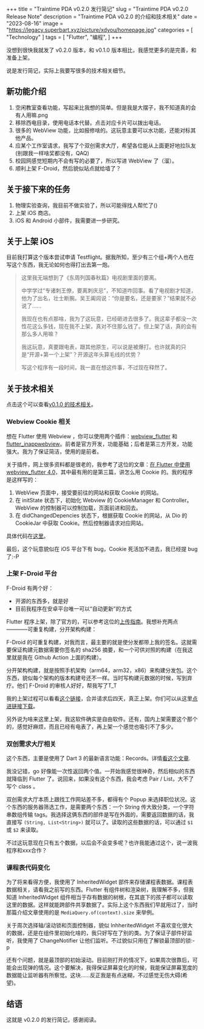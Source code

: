 +++
title = "Traintime PDA v0.2.0 发行简记"
slug = "Traintime PDA v0.2.0 Release Note"
description = "Traintime PDA v0.2.0 的介绍和技术相关"
date = "2023-08-16"
image = "https://legacy.superbart.xyz/picture/xdyou/homepage.jpg"
categories = [
    "Technology"
]
tags = [
    "Flutter",
    "编程",
]
+++

没想到很快我就发了 v0.2.0 版本，和 v0.1.0 版本相比，我感觉更多的是完善，和准备上架。

说是发行简记，实际上我要写很多的技术相关细节。

## 新功能介绍

1. 空闲教室查看功能，写起来比我想的简单。但是我是大摆子，我不知道真的会有人用嘛.png
2. 移除西电目录，使用电话本代替。点击对应卡片可以拨出电话。
3. 很多的 WebView 功能，比如报修啥的。这玩意主要可以水功能，还能对标其他产品。
4. 应某个工作室请求，我写了个双创需求大厅，希望各位能从上面更好地拉队友(别跟我一样啥奖都没有，QAQ)
5. 校园网感觉短期内不会有写的必要了，所以写进 WebView 了（溜）。
6. 顺利上架 F-Droid，然后貌似站点就给墙了？

## 关于接下来的任务

1. 物理实验查询，我目前不做实验了，所以可能得找人帮忙了()
2. 上架 iOS 商店。
3. iOS 和 Android 小部件，我需要进一步研究。

## 关于上架 iOS

目前我打算这个版本尝试申请 Testflight。据我所知，至少有三个组+两个人也在写这个东西，我无论如何也得打出去第一炮。

> 这里我无端想到了《东周列国春秋篇》电视剧里面的要离。
>   
> 中学学过“专诸刺王僚，要离刺庆忌”，不知道咋回事。看了电视剧才知道，他为了出名，壮士断腕。吴王阖闾说：“你是要名，还是要家？”结果就不必说了……
> 
> 我现在也有点那啥，我为了这玩意，已经砸进去很多了。我这辈子都没一次性花这么多钱，现在我不上架，真对不住那么钱了。但上架了话，真的会有那么多人用嘛？
> 
> 我这玩意，真要跟电表，跟其他原生，可以说是被爆打。也许就真的只是“开源+第一个上架”？开源这年头算毛线的优势？
>   
> 写这个程序有一段时间，我一直在想这件事，不过现在释然了。

## 关于技术相关

点击这个可以查看[v0.1.0 的技术相关](https://superbart.xyz/p/traintime-pda-v0.1.0-release-note.html)。

### Webview Cookie 相关

想在 Flutter 使用 Webview ，你可以使用两个插件：[webview_flutter](https://pub.dev/packages/webview_flutter) 和 [flutter_inappwebview](https://pub.dev/packages/flutter_inappwebview)。前者是官方开发，功能基础；后者是第三方开发，功能强大。我为了保证简洁，使用的是前者。

关于插件，网上很多资料都是很老的，我参考了这位的文章：[在 Flutter 中使用 webview_flutter 4.0](https://juejin.cn/post/7196698315835260984)，其中最有用的是第三篇，讲怎么用 Cookie 的。我的程序是这样写的：
1. WebView 页面中，接受要前往的网站和获取 Cookie 的网站。
2. 在 initState 状态下，初始化 Webview 的 CookieManager 和 Controller。WebView 的控制器可以控制加载，页面前进和回去。
3. 在 didChangedDepencies 状态下，根据获取 Cookie 的网站，从 Dio 的 CookieJar 中获取 Cookie。然后控制器请求对应网站。

具体代码在[这里](https://github.com/BenderBlog/traintime_pda/blob/main/lib/page/homepage/toolbox/webview.dart)。

最后，这个玩意貌似在 iOS 平台下有 bug，Cookie 死活加不进去，我已经提 bug 了:-P

### 上架 F-Droid 平台

F-Droid 有两个好：
 - 开源的东西多，就是好
 - 目前我程序在安卓平台唯一可以“自动更新”的方式

Flutter 程序上架，除了官方的，可以参考这位的[上传指南](https://friesi23.github.io/flutter/android/fdroid/appstore/2023/06/08/submitting-your-flutter-app-to-fdroid.html)。我想补充两点————可重复构建，分开架构构建：

F-Droid 的可重复构建，对我而言，最主要的就是使分发都带上我的签名。这就需要保证构建元数据需要你签名的 sha256 摘要，和一个可供对照的构建（在我这里就是我在 Github Action 上面的构建）。

分开架构构建，就是按照手机架构（arm64，arm32，x86）来构建分发包。这个东西，貌似每个架构的版本构建号还不一样。当时写构建元数据的时候，写到弃疗。他们 F-Droid 的审核人好好，帮我写了T_T

我的上架过程可以看看[这个链接](https://gitlab.com/fdroid/fdroiddata/-/merge_requests/13537)，合并请求后四天，真正上架。你们可以从这里[点进链接下载](https://f-droid.org/zh_Hans/packages/io.github.benderblog.traintime_pda/)。

另外说为啥来这里上架，我这软件确实是自由软件。还有，国内上架需要这个那个的，感觉好麻烦，而且已经有电表了，再上架一个感觉也吸引不了多少。

### 双创需求大厅相关

这个东西，主要是使用了 Dart 3 的最新语言功能：Records。详情[看这个文章](https://juejin.cn/post/7233067863500849209).

我没记错，go 好像能一次性返回两个值。一开始我感觉很神奇，然后相似的东西就降临到 Flutter 了。说回来，如果没有这个东西，我会考虑 Pair / List，大不了写个 class 。

双创需求大厅本质上跟找工作网站差不多，都得有个 Popup 来选择职位状况。这个东西的服务器筛选工作，是需要两个东西：一个 String 传大致分类，一个字符串数组传输 tags。我选择这俩东西的部件是写在外面的，需要返回数据的话，我直接写 `(String, List<String>)` 就可以了。读取的这些数据的话，可以通过 `$1` 或 `$2` 来读取。

不过这玩意现在只有五个数据，以后会不会变多呢？也许我能通过这个，说一波我程序和xxx合作？

### 课程表代码变化

为了将来看得方便，我使用了 InheritedWidget 部件来存储课程表数据。课程表数据相关，请看我之前写的东西。Flutter 有组件树和渲染树，我理解不多，但我知道 InheritedWidget 组件相当于存有数据的树根，在其底下的孩子都可以读取这里的数据。这样就能跨部件共享数据了。实际上这个东西我们早就用过了，当时那篇介绍文章使用的是 `MediaQuery.of(context).size` 来举例。

关于周次选择轴/滚动锁和页面控制器，貌似 InhheritedWidget 不喜欢变化很大的数据，还是在组件里初始化啥的，我只好写在了别的类。为了保证子部件好监听，我使用了 ChangeNotifier 让他们监听。不过貌似只用在了解锁最顶部的锁:-p

还有个问题，就是最顶部的初始滚动。目前刚打开的情况下，如果周次很靠后，可能会出现弹的情况。这个要解决，我得保证屏幕变化的时候，我能保证屏幕宽度的数据能让监听器有所察觉。这块……反正我是有点迷糊，不过感觉无伤大碍(希望)。

## 结语

这就是 v0.2.0 的发行简记，感谢阅读。